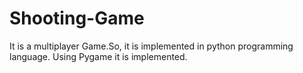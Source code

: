 # Shooting-Game

It is a multiplayer Game.So, it is implemented in python programming language.
Using Pygame it is implemented.
